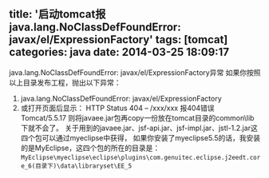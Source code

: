 title: '启动tomcat报java.lang.NoClassDefFoundError: javax/el/ExpressionFactory'
tags: [tomcat]
categories:
  java
date: 2014-03-25 18:09:17
---

java.lang.NoClassDefFoundError: javax/el/ExpressionFactory异常
如果你按照以上目录发布工程，抛出以下异常：
1. java.lang.NoClassDefFoundError: javax/el/ExpressionFactory
2. 或打开页面后显示： HTTP Status 404 – /xxx/xxx
报404错误
Tomcat/5.5.17
则将javaee.jar包再copy一份放在tomcat目录的common\lib下就不会了。
关于用到的javaee.jar、jsf-api.jar、jsf-impl.jar、jstl-1.2.jar这四个包可以通过myeclipse中获得，
如果你安装了myeclipse5.5的话，我安装的是MyEclipse，这四个包的所在的目录是：`MyEclipse\myeclipse\eclipse\plugins\com.genuitec.eclipse.j2eedt.core_6(目录下)\data\libraryset\EE_5`
